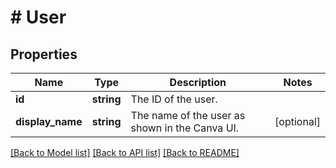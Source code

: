 # # User

## Properties

Name | Type | Description | Notes
------------ | ------------- | ------------- | -------------
**id** | **string** | The ID of the user. |
**display_name** | **string** | The name of the user as shown in the Canva UI. | [optional]

[[Back to Model list]](../../README.md#models) [[Back to API list]](../../README.md#endpoints) [[Back to README]](../../README.md)
